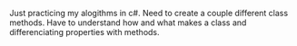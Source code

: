Just practicing my alogithms in c#.
Need to create a couple different class methods.
Have to understand how and what makes a class and differenciating properties with methods.

